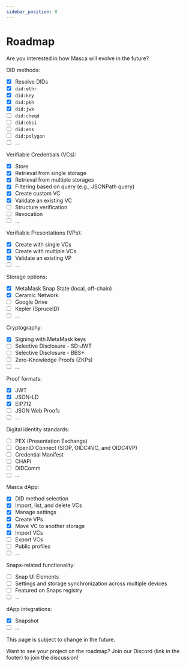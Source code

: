 ```yaml
---
sidebar_position: 8
---
```


# Roadmap

Are you interested in how Masca will evolve in the future?

DID methods:

- [x] Resolve DIDs
- [x] `did:ethr`
- [x] `did:key`
- [x] `did:pkh`
- [x] `did:jwk`
- [ ] `did:cheqd`
- [ ] `did:ebsi`
- [ ] `did:ens`
- [ ] `did:polygon`
- [ ] ...

Verifiable Credentials (VCs):

- [x] Store
- [x] Retrieval from single storage
- [x] Retrieval from multiple storages
- [x] Filtering based on query (e.g., JSONPath query)
- [x] Create custom VC
- [x] Validate an existing VC
- [ ] Structure verification
- [ ] Revocation
- [ ] ...

Verifiable Presentations (VPs):

- [x] Create with single VCs
- [x] Create with multiple VCs
- [x] Validate an existing VP
- [ ] ...

Storage options:

- [x] MetaMask Snap State (local, off-chain)
- [x] Ceramic Network
- [ ] Google Drive
- [ ] Kepler (SpruceID)
- [ ] ...

Cryptography:

- [x] Signing with MetaMask keys
- [ ] Selective Disclosure - SD-JWT
- [ ] Selective Disclosure - BBS+
- [ ] Zero-Knowledge Proofs (ZKPs)
- [ ] ...

Proof formats:

- [x] JWT
- [x] JSON-LD
- [x] EIP712
- [ ] JSON Web Proofs
- [ ] ...

Digital identity standards:

- [ ] PEX (Presentation Exchange)
- [ ] OpenID Connect (SIOP, OIDC4VC, and OIDC4VP)
- [ ] Credential Manifest
- [ ] CHAPI
- [ ] DIDComm
- [ ] ...

Masca dApp:

- [x] DID method selection
- [x] Import, list, and delete VCs
- [x] Manage settings
- [x] Create VPs
- [x] Move VC to another storage
- [x] Import VCs
- [ ] Export VCs
- [ ] Public profiles
- [ ] ...

Snaps-related functionality:

- [ ] Snap UI Elements
- [ ] Settings and storage synchronization across multiple devices
- [ ] Featured on Snaps registry
- [ ] ...

dApp integrations:

- [x] Snapshot
- [ ] ...

This page is subject to change in the future.

Want to see your project on the roadmap? Join our Discord (link in the footer) to join the discussion!

